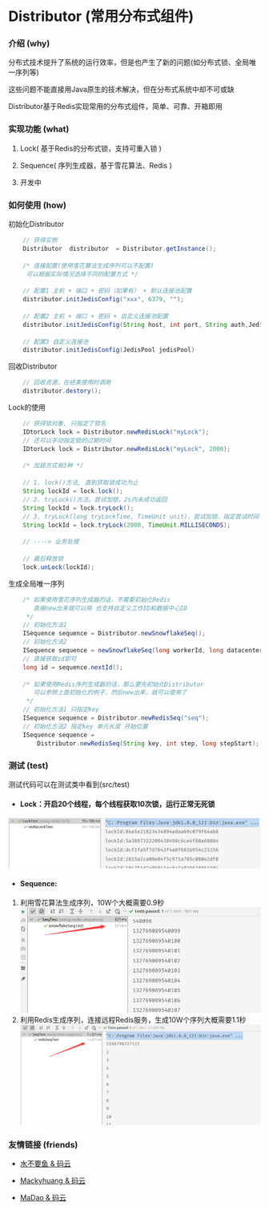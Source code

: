 # Distributor (常用分布式组件)

### 介绍 (why)
分布式技术提升了系统的运行效率，但是也产生了新的问题(如分布式锁、全局唯一序列等)

这些问题不能直接用Java原生的技术解决，但在分布式系统中却不可或缺

Distributor基于Redis实现常用的分布式组件，简单、可靠、开箱即用

### 实现功能 (what)
 1. Lock( 基于Redis的分布式锁，支持可重入锁 )
 
 2. Sequence( 序列生成器，基于雪花算法、Redis )
 
 3. 开发中

###  如何使用 (how)
初始化Distributor 
```java
    // 获得实例
    Distributor  distributor  = Distributor.getInstance();

    /* 连接配置(使用雪花算法生成序列可以不配置)
     可以根据实际情况选择不同的配置方式 */
    
    // 配置1 主机 + 端口 + 密码（如果有） + 默认连接池配置
    distributor.initJedisConfig("xxx", 6379, "");
    
    // 配置2 主机 + 端口 + 密码 + 自定义连接池配置
    distributor.initJedisConfig(String host, int port, String auth,JedisPoolConfig jedisPoolConfig)
    
    // 配置3 自定义连接池
    distributor.initJedisConfig(JedisPool jedisPool)
```

回收Distributor 
```java
    // 回收资源，在结束使用时调用
    distributor.destory();
```

Lock的使用
```java
    // 获得锁对象, 只指定了锁名
    IDtorLock lock = Distributor.newRedisLock("myLock");
    // 还可以手动指定锁的过期时间
    IDtorLock lock = Distributor.newRedisLock("myLock", 2000);
    
    /* 加锁方式有3种 */
    
    // 1. lock()方法, 直到获取锁成功为止
    String lockId = lock.lock(); 
    // 2. tryLock()方法，尝试加锁，2s内未成功返回
    String lockId = lock.tryLock(); 
    // 3. tryLock(long tryLockTime, TimeUnit unit)，尝试加锁，指定尝试时间
    String lockId = lock.tryLock(2000, TimeUnit.MILLISECONDS);
    
    // ----> 业务处理
    
    // 最后释放锁
    lock.unLock(lockId);
```

生成全局唯一序列
```java
    /* 如果使用雪花序列生成器的话，不需要初始化Redis
       直接new出来就可以用 也支持自定义工作ID和数据中心ID 
     */
    // 初始化方法1 
    ISequence sequence = Distributor.newSnowflakeSeq();
    // 初始化方法2 
    ISequence sequence = newSnowflakeSeq(long workerId, long datacenterId);
    // 直接获取id即可
    long id = sequence.nextId();
    
    /* 如果使用Redis序列生成器的话，那么要先初始化Distributor 
       可以参照上面初始化的例子，然后new出来，就可以使用了
     */
    // 初始化方法1 只指定key
    ISequence sequence = Distributor.newRedisSeq("seq");
    // 初始化方法2 指定key 单元长度 开始位置
    ISequence sequence = 
        Distributor.newRedisSeq(String key, int step, long stepStart);
```

### 测试 (test)
测试代码可以在测试类中看到(src/test)

- #### Lock：开启20个线程，每个线程获取10次锁，运行正常无死锁
![Lock测试图](./img/Lock测试图.png "屏幕截图.png")

- #### Sequence: 
1. 利用雪花算法生成序列，10W个大概需要0.9秒
![雪花算法测试图腾](./img/Snowflake算法测试图.png "屏幕截图.png")
2. 利用Redis生成序列，连接远程Redis服务，生成10W个序列大概需要1.1秒
![Redis序列测试图腾](./img/Redis序列测试图.png "屏幕截图.png")

### 友情链接 (friends)
 + [水不要鱼 & 码云](https://gitee.com/FishGoddess)

 + [Mackyhuang & 码云](https://gitee.com/Mackyhuang)

 + [MaDao & 码云](https://gitee.com/mdaovo)
